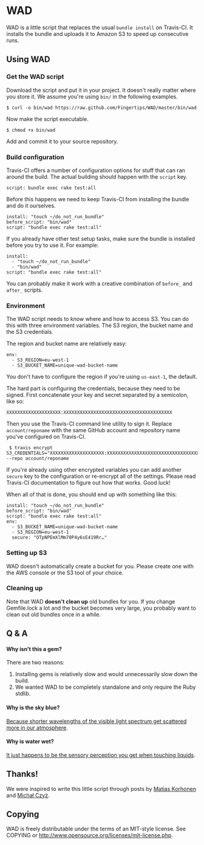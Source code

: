 # WAD

WAD is a little script that replaces the usual `bundle install` on Travis-CI. It installs the bundle and uploads it to Amazon S3 to speed up consecutive runs.

## Using WAD

### Get the WAD script

Download the script and put it in your project. It doesn't really matter where you store it. We assume you're using `bin/` in the following examples.

    $ curl -o bin/wad https://raw.github.com/Fingertips/WAD/master/bin/wad

Now make the script executable.

    $ chmod +x bin/wad

Add and commit it to your source repository.

### Build configuration

Travis-CI offers a number of configuration options for stuff that can ran around the build. The actual building should happen with the `script` key.

    script: bundle exec rake test:all
 
Before this happens we need to keep Travis-CI from installing the bundle and do it ourselves.
 
    install: "touch ~/do_not_run_bundle"
    before_script: "bin/wad"
    script: "bundle exec rake test:all"

If you already have other test setup tasks, make sure the bundle is installed before you try to use it. For example:

    install:
      - "touch ~/do_not_run_bundle"
      - "bin/wad"
    script: "bundle exec rake test:all"

You can probably make it work with a creative combination of `before_` and `after_` scripts.

### Environment

The WAD script needs to know where and how to access S3. You can do this with three environment variables. The S3 region, the bucket name and the S3 credentials.

The region and bucket name are relatively easy:

    env:
      - S3_REGION=eu-west-1
      - S3_BUCKET_NAME=unique-wad-bucket-name

You don't have to configure the region if you're using `us-east-1`, the default.

The hard part is configuring the credentials, because they need to be signed. First concatenate your key and secret separated by a semicolon, like so:

    XXXXXXXXXXXXXXXXXXXX:XXXXXXXXXXXXXXXXXXXXXXXXXXXXXXXXXXXXXXXX

Then you use the Travis-CI command line utility to sign it. Replace `account/reponame` with the same GitHub account and repository name you've configured on Travis-CI.

     $ travis encrypt S3_CREDENTIALS="XXXXXXXXXXXXXXXXXXXX:XXXXXXXXXXXXXXXXXXXXXXXXXXXXXXXXXXXXXXXX" --repo account/reponame

If you're already using other encrypted variables you can add another `secure` key to the configuration or re-encrypt all of the settings. Please read Travis-CI documentation to figure out how that works. Good luck!

When all of that is done, you should end up with something like this:

    install: "touch ~/do_not_run_bundle"
    before_script: "bin/wad"
    script: "bundle exec rake test:all"
    env:
      - S3_BUCKET_NAME=unique-wad-bucket-name
      - S3_REGION=eu-west-1
      secure: "OTpNPEmXlMm70P4y6sE419Rr…"

### Setting up S3

WAD doesn't automatically create a bucket for you. Please create one with the AWS console or the S3 tool of your choice.

### Cleaning up

Note that WAD **doesn't clean up** old bundles for you. If you change Gemfile.lock a lot and the bucket becomes very large, you probably want to clean out old bundles once in a while.

## Q & A

#### Why isn't this a gem?

There are two reasons:

1. Installing gems is relatively slow and would unnecessarily slow down the build.
2. We wanted WAD to be completely standalone and only require the Ruby stdlib.

#### Why is the sky blue?

[Because shorter wavelengths of the visible light spectrum get scattered more in our atmosphere](http://spaceplace.nasa.gov/blue-sky/).

#### Why is water wet?

[It just happens to be the sensory perception you get when touching liquids](http://www.planet-science.com/categories/under-11s/our-world/2012/02/why-is-water-wet.aspx).

## Thanks!

We were inspired to write this little script through posts by [Matias Korhonen](http://randomerrata.com/post/45827813818/travis-s3) and [Michał Czyż](https://coderwall.com/p/x8exja).

## Copying

WAD is freely distributable under the terms of an MIT-style license. See COPYING or http://www.opensource.org/licenses/mit-license.php.